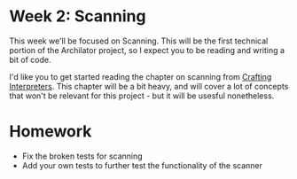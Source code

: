 # Week 2: Scanning

This week we'll be focused on Scanning. This will be the first technical portion of the Archilator project, so I expect you to be reading and writing a bit of code.

I'd like you to get started reading the chapter on scanning from [Crafting Interpreters](https://craftinginterpreters.com/scanning.html). This chapter will be a bit heavy, and will cover a lot of concepts that won't be relevant for this project - but it will be usesful nonetheless.

# Homework
 - Fix the broken tests for scanning
 - Add your own tests to further test the functionality of the scanner
